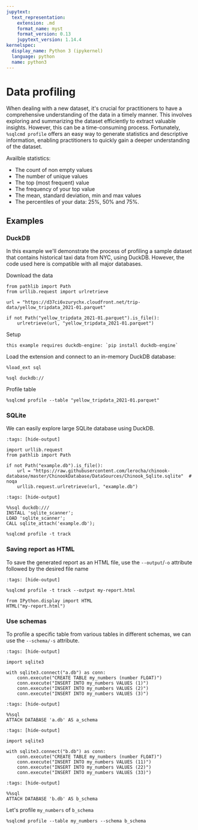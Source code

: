 ```yaml
---
jupytext:
  text_representation:
    extension: .md
    format_name: myst
    format_version: 0.13
    jupytext_version: 1.14.4
kernelspec:
  display_name: Python 3 (ipykernel)
  language: python
  name: python3
---
```


# Data profiling

When dealing with a new dataset, it's crucial for practitioners to have a comprehensive understanding of the data in a timely manner. This involves exploring and summarizing the dataset efficiently to extract valuable insights. However, this can be a time-consuming process. Fortunately, `%sqlcmd profile` offers an easy way to generate statistics and descriptive information, enabling practitioners to quickly gain a deeper understanding of the dataset.

Availble statistics:

* The count of non empty values
* The number of unique values
* The top (most frequent) value
* The frequency of your top value
* The mean, standard deviation, min and max values
* The percentiles of your data: 25%, 50% and 75%.


## Examples

### DuckDB

In this example we'll demonstrate the process of profiling a sample dataset that contains historical taxi data from NYC, using DuckDB. However, the code used here is compatible with all major databases.

Download the data

```{code-cell} ipython3
from pathlib import Path
from urllib.request import urlretrieve

url = "https://d37ci6vzurychx.cloudfront.net/trip-data/yellow_tripdata_2021-01.parquet"

if not Path("yellow_tripdata_2021-01.parquet").is_file():
    urlretrieve(url, "yellow_tripdata_2021-01.parquet")
```

Setup

```{note}
this example requires duckdb-engine: `pip install duckdb-engine`
```

Load the extension and connect to an in-memory DuckDB database:

```{code-cell} ipython3
%load_ext sql
```

```{code-cell} ipython3
%sql duckdb://
```

Profile table

```{code-cell} ipython3
%sqlcmd profile --table "yellow_tripdata_2021-01.parquet"
```

### SQLite

We can easily explore large SQLite database using DuckDB.

```{code-cell} ipython3
:tags: [hide-output]

import urllib.request
from pathlib import Path

if not Path("example.db").is_file():
    url = "https://raw.githubusercontent.com/lerocha/chinook-database/master/ChinookDatabase/DataSources/Chinook_Sqlite.sqlite"  # noqa
    urllib.request.urlretrieve(url, "example.db")
```


```{code-cell} ipython3
:tags: [hide-output]

%%sql duckdb:///
INSTALL 'sqlite_scanner';
LOAD 'sqlite_scanner';
CALL sqlite_attach('example.db');
```

```{code-cell} ipython3
%sqlcmd profile -t track
```

### Saving report as HTML

To save the generated report as an HTML file, use the `--output`/`-o` attribute followed by the desired file name

```{code-cell} ipython3
:tags: [hide-output]

%sqlcmd profile -t track --output my-report.html
```

```{code-cell} ipython3
from IPython.display import HTML
HTML("my-report.html")
```

### Use schemas

To profile a specific table from various tables in different schemas, we can use the `--schema/-s` attribute.

```{code-cell} ipython3
:tags: [hide-output]

import sqlite3

with sqlite3.connect("a.db") as conn:
    conn.execute("CREATE TABLE my_numbers (number FLOAT)")
    conn.execute("INSERT INTO my_numbers VALUES (1)")
    conn.execute("INSERT INTO my_numbers VALUES (2)")
    conn.execute("INSERT INTO my_numbers VALUES (3)")
```

```{code-cell} ipython3
:tags: [hide-output]

%%sql
ATTACH DATABASE 'a.db' AS a_schema
```

```{code-cell} ipython3
:tags: [hide-output]

import sqlite3

with sqlite3.connect("b.db") as conn:
    conn.execute("CREATE TABLE my_numbers (number FLOAT)")
    conn.execute("INSERT INTO my_numbers VALUES (11)")
    conn.execute("INSERT INTO my_numbers VALUES (22)")
    conn.execute("INSERT INTO my_numbers VALUES (33)")
```

```{code-cell} ipython3
:tags: [hide-output]

%%sql
ATTACH DATABASE 'b.db' AS b_schema
```

Let's profile `my_numbers` of `b_schema`

```{code-cell} ipython3
%sqlcmd profile --table my_numbers --schema b_schema
```
